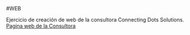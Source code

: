 #WEB

Ejercicio de creación de web de la consultora Connecting Dots Solutions.
<a href="https://intropac.github.io/WEB/EPG3380/index.html">Pagina web de la Consultora</a>
